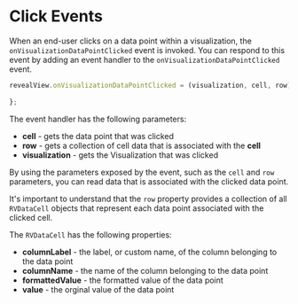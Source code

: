 # Click Events

When an end-user clicks on a data point within a visualization, the `onVisualizationDataPointClicked` event is invoked. You can respond to this event by adding an event handler to the `onVisualizationDataPointClicked` event.

```javascript
revealView.onVisualizationDataPointClicked = (visualization, cell, row) => {
    
};
```

The event handler has the following parameters:
- **cell** - gets the data point that was clicked
- **row** - gets a collection of cell data that is associated with the **cell**
- **visualization** - gets the Visualization that was clicked

By using the parameters exposed by the event, such as the `cell` and `row` parameters, you can read data that is associated with the clicked data point.

It's important to understand that the `row` property provides a collection of all `RVDataCell` objects that represent each data point associated with the clicked cell.

The `RVDataCell` has the following properties:
- **columnLabel** - the label, or custom name, of the column belonging to the data point
- **columnName** - the name of the column belonging to the data point
- **formattedValue** - the formatted value of the data point
- **value** - the orginal value of the data point